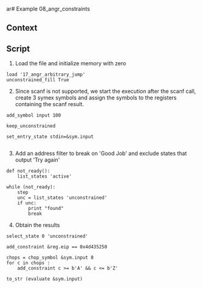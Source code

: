 ar# Example 08_angr_constraints
## Context

## Script

1. Load the file and initialize memory with zero
```
load '17_angr_arbitrary_jump'
unconstrained_fill True
```
2. Since scanf is not supported, we start the execution after the scanf call, create 3 symex symbols and assign the symbols to the registers containing the scanf result.
```
add_symbol input 100

keep_unconstrained

set_entry_state stdin=&sym.input


```
3. Add an address filter to break on 'Good Job' and exclude states that output 'Try again'
```
def not_ready():
    list_states 'active'
    
while (not_ready):
    step
    unc = list_states 'unconstrained'
    if unc:
        print "found"
        break
```

4. Obtain the results
```
select_state 0 'unconstrained'

add_constraint &reg.eip == 0x4d435250

chops = chop_symbol &sym.input 8
for c in chops :
    add_constraint c >= b'A' && c <= b'Z'

to_str (evaluate &sym.input)
```